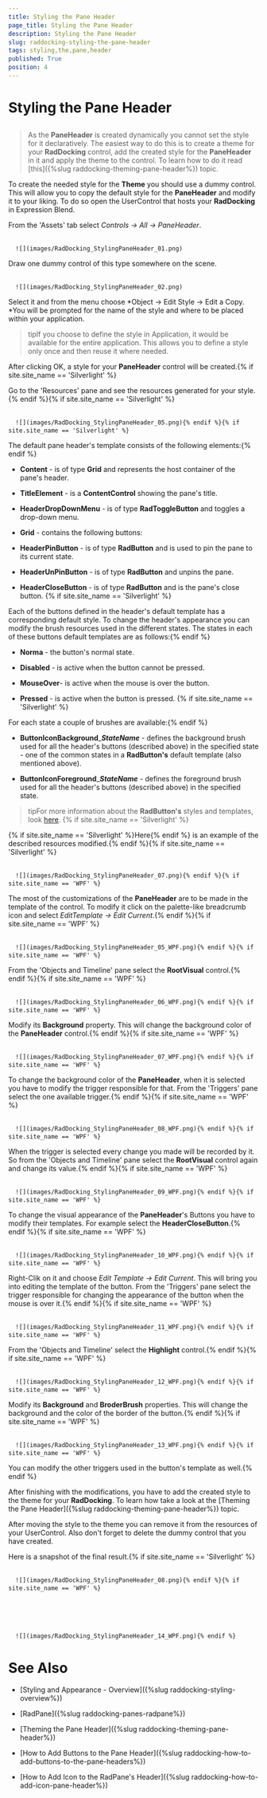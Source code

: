 ```yaml
---
title: Styling the Pane Header
page_title: Styling the Pane Header
description: Styling the Pane Header
slug: raddocking-styling-the-pane-header
tags: styling,the,pane,header
published: True
position: 4
---
```


# Styling the Pane Header



## 

>As the __PaneHeader__ is created dynamically you cannot set the style for it declaratively. The easiest way to do this is to create a theme for your __RadDocking__ control, add the created style for the __PaneHeader__ in it and apply the theme to the control. To learn how to do it read [this]({%slug raddocking-theming-pane-header%}) topic.

To create the needed style for the __Theme__ you should use a dummy control. This will allow you to copy the default style for the __PaneHeader__ and modify it to your liking. To do so open the UserControl that hosts your __RadDocking__ in Expression Blend.

From the 'Assets' tab select *Controls -> All -> PaneHeader*.




         
      ![](images/RadDocking_StylingPaneHeader_01.png)

Draw one dummy control of this type somewhere on the scene.




         
      ![](images/RadDocking_StylingPaneHeader_02.png)

Select it and from the menu choose *Object -> Edit Style -> Edit a Copy. *You will be prompted for the name of the style and where to be placed within your application.

>tipIf you choose to define the style in Application, it would be available for the entire application. This allows you to define a style only once and then reuse it where needed.

After clicking OK, a style for your __PaneHeader__ control will be created.{% if site.site_name == 'Silverlight' %}

Go to the 'Resources' pane and see the resources generated for your style.{% endif %}{% if site.site_name == 'Silverlight' %}




         
      ![](images/RadDocking_StylingPaneHeader_05.png){% endif %}{% if site.site_name == 'Silverlight' %}

The default pane header's template consists of the following elements:{% endif %}

* __Content__ - is of type __Grid__ and represents the host container of the pane's header. 

* __TitleElement__ - is a __ContentControl__ showing the pane's title. 

* __HeaderDropDownMenu__ - is of type __RadToggleButton__ and toggles a drop-down menu.

* __Grid__ - contains the following buttons:  

* __HeaderPinButton__ - is of type __RadButton__ and is used to pin the pane to its current state.

* __HeaderUnPinButton__ - is of type __RadButton__ and unpins the pane.  

* __HeaderCloseButton__ - is of type __RadButton__ and is the pane's close button. {% if site.site_name == 'Silverlight' %}

Each of the buttons defined in the header's default template has a corresponding default style. To change the header's appearance you can modify the brush resources used in the different states. The states in each of these buttons default templates are as follows:{% endif %}

* __Norma__ - the button's normal state. 


* __Disabled__ - is active when the button cannot be pressed. 


* __MouseOver__- is active when the mouse is over the button. 


* __Pressed__ - is active when the button is pressed. {% if site.site_name == 'Silverlight' %}

For each state a couple of brushes are available:{% endif %}

* __ButtonIconBackground___*__StateName__* - defines the background brush used for all the header's buttons (described above) in the specified state - one of the common states in a __RadButton's__ default template (also mentioned above). 


* __ButtonIconForeground___*__StateName__* - defines the foreground brush used for all the header's buttons (described above) in the specified state.

>tipFor more information about the __RadButton's__ styles and templates, look [here](http://www.telerik.com/help/silverlight/radbuttons-styles-and-templates-overview.html). {% if site.site_name == 'Silverlight' %}

{% if site.site_name == 'Silverlight' %}Here{% endif %} is an example of the described resources modified.{% endif %}{% if site.site_name == 'Silverlight' %}




         
      ![](images/RadDocking_StylingPaneHeader_07.png){% endif %}{% if site.site_name == 'WPF' %}

The most of the customizations of the __PaneHeader__ are to be made in the template of the control. To modify it click on the palette-like breadcrumb icon and select *EditTemplate -> Edit Current*.{% endif %}{% if site.site_name == 'WPF' %}




         
      ![](images/RadDocking_StylingPaneHeader_05_WPF.png){% endif %}{% if site.site_name == 'WPF' %}

From the 'Objects and Timeline' pane select the __RootVisual__ control.{% endif %}{% if site.site_name == 'WPF' %}




         
      ![](images/RadDocking_StylingPaneHeader_06_WPF.png){% endif %}{% if site.site_name == 'WPF' %}

Modify its __Background__ property. This will change the background color of the __PaneHeader__ control.{% endif %}{% if site.site_name == 'WPF' %}




         
      ![](images/RadDocking_StylingPaneHeader_07_WPF.png){% endif %}{% if site.site_name == 'WPF' %}

To change the background color of the __PaneHeader__, when it is selected you have to modify the trigger responsible for that. From the 'Triggers' pane select the one available trigger.{% endif %}{% if site.site_name == 'WPF' %}




         
      ![](images/RadDocking_StylingPaneHeader_08_WPF.png){% endif %}{% if site.site_name == 'WPF' %}

When the trigger is selected every change you made will be recorded by it. So from the 'Objects and Timeline' pane select the __RootVisual__ control again and change its value.{% endif %}{% if site.site_name == 'WPF' %}




         
      ![](images/RadDocking_StylingPaneHeader_09_WPF.png){% endif %}{% if site.site_name == 'WPF' %}

To change the visual appearance of the __PaneHeader__'s Buttons you have to modify their templates. For example select the __HeaderCloseButton__.{% endif %}{% if site.site_name == 'WPF' %}




         
      ![](images/RadDocking_StylingPaneHeader_10_WPF.png){% endif %}{% if site.site_name == 'WPF' %}

Right-Clik on it and choose *Edit Template -> Edit Current*. This will bring you into editing the template of the button. From the 'Triggers' pane select the trigger responsible for changing the appearance of the button when the mouse is over it.{% endif %}{% if site.site_name == 'WPF' %}




         
      ![](images/RadDocking_StylingPaneHeader_11_WPF.png){% endif %}{% if site.site_name == 'WPF' %}

From the 'Objects and Timeline' select the __Highlight__ control.{% endif %}{% if site.site_name == 'WPF' %}




         
      ![](images/RadDocking_StylingPaneHeader_12_WPF.png){% endif %}{% if site.site_name == 'WPF' %}

Modify its __Background__ and __BroderBrush__ properties. This will change the background and the color of the border of the button.{% endif %}{% if site.site_name == 'WPF' %}




         
      ![](images/RadDocking_StylingPaneHeader_13_WPF.png){% endif %}{% if site.site_name == 'WPF' %}

You can modify the other triggers used in the button's template as well.{% endif %}

After finishing with the modifications, you have to add the created style to the theme for your __RadDocking__. To learn how take a look at the [Theming the Pane Header]({%slug raddocking-theming-pane-header%}) topic.

After moving the style to the theme you can remove it from the resources of your UserControl. Also don't forget to delete the dummy control that you have created.

Here is a snapshot of the final result.{% if site.site_name == 'Silverlight' %}




         
      ![](images/RadDocking_StylingPaneHeader_08.png){% endif %}{% if site.site_name == 'WPF' %}




         
      ![](images/RadDocking_StylingPaneHeader_14_WPF.png){% endif %}

# See Also

 * [Styling and Appearance - Overview]({%slug raddocking-styling-overview%})

 * [RadPane]({%slug raddocking-panes-radpane%})

 * [Theming the Pane Header]({%slug raddocking-theming-pane-header%})

 * [How to Add Buttons to the Pane Header]({%slug raddocking-how-to-add-buttons-to-the-pane-headers%})

 * [How to Add Icon to the RadPane's Header]({%slug raddocking-how-to-add-icon-pane-header%})
